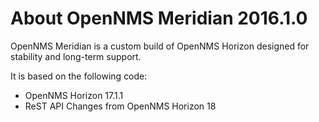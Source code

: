 About OpenNMS Meridian 2016.1.0
===============================

OpenNMS Meridian is a custom build of OpenNMS Horizon designed for stability and long-term support.

It is based on the following code:

* OpenNMS Horizon 17.1.1
* ReST API Changes from OpenNMS Horizon 18

